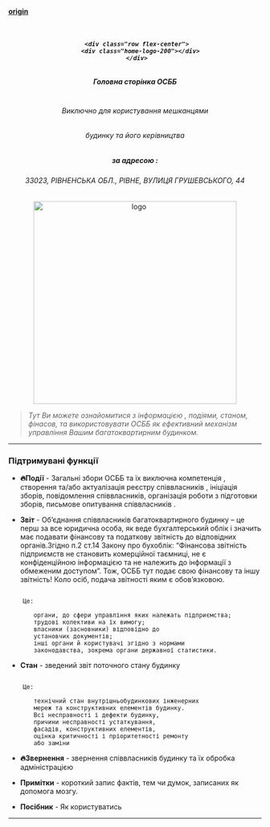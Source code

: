 #### [origin](https://osbb-44.vercel.app/#/)

<h5 align="center">
  <br>

     <div class="row flex-center">
       <div class="home-logo-200"></div>
     </div>

  <br>
   Головна сторінка ОСББ
  <br>
  <br>
</h5>

<h6 align="center">Виключно для користування мешканцями </h6>
<h6 align="center">  будинку та його керівництва</h6>
 <h5 align="center">  за адресою : </h5>
<h6 align="center">33023, РІВНЕНСЬКА ОБЛ., РІВНЕ, ВУЛИЦЯ ГРУШЕВСЬКОГО, 44 </h6>
<p align="center"><img src="/img/pages/home/house.jpg" alt="logo" width="404"></p>

> *Тут Ви можете ознайомитися з інформацією , 
> подіями, станом, фінасов, та використовувати ОСББ 
> як ефективний механізм управління Вашим багатоквартирним будинком.*

------

### Підтримувані функції

 * **🔥Події** - Загальні збори ОСББ та їх виключна компетенція , створення та/або актуалізація реєстру співвласників , ініціація зборів, повідомлення співвласників, організація роботи з підготовки зборів, письмове опитування співвласників .

    

 * **Звіт** - Об’єднання співвласників багатоквартирного будинку – це перш за все юридична особа, як веде бухгалтерський облік і значить має подавати фінансову та податкову звітність до відповідних органів.Згідно п.2 ст.14 Закону про бухоблік: “Фінансова звітність підприємств не становить комерційної таємниці, не є конфіденційною інформацією та не належить до інформації з обмеженим доступом”. Тож, ОСББ тут подає свою фінансову та іншу звітність!
 Коло осіб, подача звітності яким є обов’язковою.

```text
      
    Це:

       органи, до сфери управління яких належать підприємства;    
       трудові колективи на їх вимогу; 
       власники (засновники) відповідно до
       установчих документів;    
       інші органи й користувачі згідно з нормами
       законодавства, зокрема органи державної статистики.

```

* **Стан** -  зведений звіт поточного стану будинку

```text
      
	Це:

       технічний стан внутрішньобудинкових інженерних 
       мереж та конструктивних елементів будинку.
       Всі несправності і дефекти будинку, 
       причини несправності устаткування, 
       фасадів, конструктивних елементів, 
       оцінка критичності і пріоритетності ремонту 
       або заміни 

```

 * **🔥Звернення** - звернення співвласників будинку та їх обробка адміністрацією

   

 * **Примітки** - короткий запис фактів, тем чи думок, записаних як допомога мозгу.

   

 * **Посібник** - Як користуватись

------
